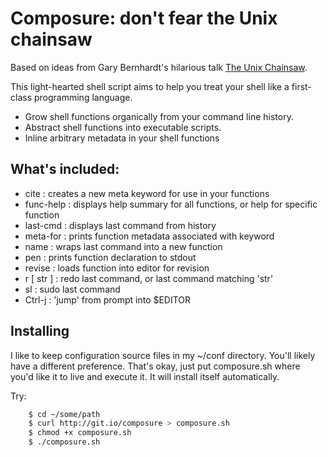 # Composure: don't fear the Unix chainsaw

Based on ideas from Gary Bernhardt's hilarious talk [The Unix
Chainsaw](http://www.confreaks.com/videos/615-cascadiaruby2011-the-unix-chainsaw).

This light-hearted shell script aims to help you treat your shell like a
first-class programming language.

* Grow shell functions organically from your command line history.
* Abstract shell functions into executable scripts.
* Inline arbitrary metadata in your shell functions

## What's included:

 * cite      : creates a new meta keyword for use in your functions
 * func-help : displays help summary for all functions, or help for specific function
 * last-cmd  : displays last command from history
 * meta-for  : prints function metadata associated with keyword
 * name      : wraps last command into a new function
 * pen       : prints function declaration to stdout
 * revise    : loads function into editor for revision
 * r [ str ] : redo last command, or last command matching 'str'
 * sl        : sudo last command
 * Ctrl-j    : 'jump' from prompt into $EDITOR

## Installing

I like to keep configuration source files in my ~/conf directory. You'll likely
have a different preference. That's okay, just put composure.sh where you'd
like it to live and execute it. It will install itself automatically.

Try:

```bash
    $ cd ~/some/path
    $ curl http://git.io/composure > composure.sh
    $ chmod +x composure.sh
    $ ./composure.sh
```
